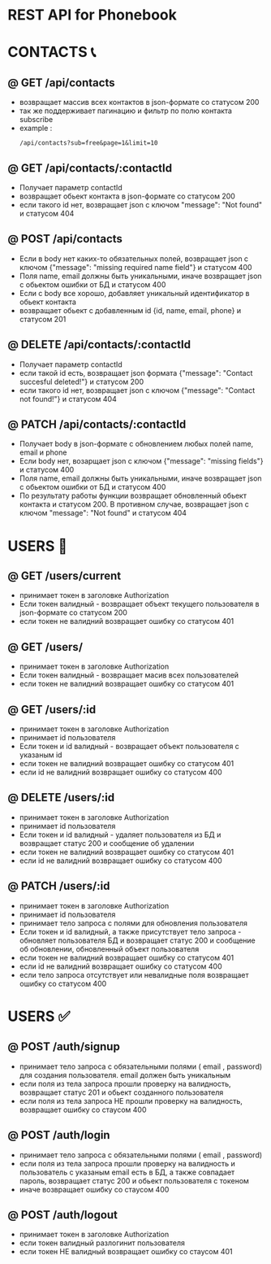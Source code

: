 # REST API for Phonebook

# CONTACTS :telephone_receiver:

## @ GET /api/contacts

- возвращает массив всех контактов в json-формате со статусом 200
- так же поддерживает пагинацию и фильтр по полю контакта subscribe
- example :
  ```
  /api/contacts?sub=free&page=1&limit=10
  ```

## @ GET /api/contacts/:contactId

- Получает параметр contactId
- возвращает обьект контакта в json-формате со статусом 200
- если такого id нет, возвращает json с ключом "message": "Not found" и статусом 404

## @ POST /api/contacts

- Если в body нет каких-то обязательных полей, возвращает json с ключом {"message": "missing
  required name field"} и статусом 400
- Поля name, email должны быть уникальными, иначе возвращает json с обьектом ошибки от БД и статусом
  400
- Если с body все хорошо, добавляет уникальный идентификатор в обьект контакта
- возвращает обьект с добавленным id {id, name, email, phone} и статусом 201

## @ DELETE /api/contacts/:contactId

- Получает параметр contactId
- если такой id есть, возвращает json формата {"message": "Contact succesful deleted!"} и статусом
  200
- если такого id нет, возвращает json с ключом {"message": "Contact not found!"} и статусом 404

## @ PATCH /api/contacts/:contactId

- Получает body в json-формате c обновлением любых полей name, email и phone
- Если body нет, возарщает json с ключом {"message": "missing fields"} и статусом 400
- Поля name, email должны быть уникальными, иначе возвращает json с обьектом ошибки от БД и статусом
  400
- По результату работы функции возвращает обновленный обьект контакта и статусом 200. В противном
  случае, возвращает json с ключом "message": "Not found" и статусом 404

# USERS :couple:

## @ GET /users/current

- принимает токен в заголовке Authorization
- Если токен валидный - возвращает объект текущего пользователя в json-формате со статусом 200
- если токен не валидний возвращает ошибку со статусом 401

## @ GET /users/

- принимает токен в заголовке Authorization
- Если токен валидный - возвращает масив всех пользователей
- если токен не валидний возвращает ошибку со статусом 401

## @ GET /users/:id

- принимает токен в заголовке Authorization
- принимает id пользователя
- Если токен и id валидный - возвращает объект пользователя с указаным id
- если токен не валидний возвращает ошибку со статусом 401
- если id не валидний возвращает ошибку со статусом 400

## @ DELETE /users/:id

- принимает токен в заголовке Authorization
- принимает id пользователя
- Если токен и id валидный - удаляет пользователя из БД и возвращает статус 200 и сообщение об
  удалении
- если токен не валидний возвращает ошибку со статусом 401
- если id не валидний возвращает ошибку со статусом 400

## @ PATCH /users/:id

- принимает токен в заголовке Authorization
- принимает id пользователя
- принимает тело запроса с полями для обновления пользователя
- Если токен и id валидный, а также присутствует тело запроса - обновляет пользователя БД и
  возвращает статус 200 и сообщение об обновлении, обновленный объект пользователя
- если токен не валидний возвращает ошибку со статусом 401
- если id не валидний возвращает ошибку со статусом 400
- если тело запроса отсутствует или невалидные поля возвращает ошибку со статусом 400

# USERS :white_check_mark:

## @ POST /auth/signup

- принимает тело запроса с обязательными полями ( email , password) для создания пользователя. email
  должен быть уникальным
- если поля из тела запроса прошли проверку на валидность, возвращает статус 201 и обьект созданного
  пользователя
- если поля из тела запроса НЕ прошли проверку на валидность, возвращает ошибку со стаусом 400

## @ POST /auth/login

- принимает тело запроса с обязательными полями ( email , password)
- если поля из тела запроса прошли проверку на валидность и пользователь с указаным email есть в БД,
  а также совпадает пароль, возвращает статус 200 и обьект пользователя с токеном
- иначе возвращает ошибку со стаусом 400

## @ POST /auth/logout

- принимает токен в заголовке Authorization
- если токен валидный разлогинит пользователя
- если токен НЕ валидный возвращает ошибку со стаусом 401
